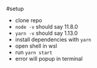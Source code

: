 #setup

- clone repo
- `node -v` should say 11.8.0
- `yarn -v` should say 1.13.0
- install dependencies with `yarn`
- open shell in wsl
- run `yarn start`
- error will popup in terminal
